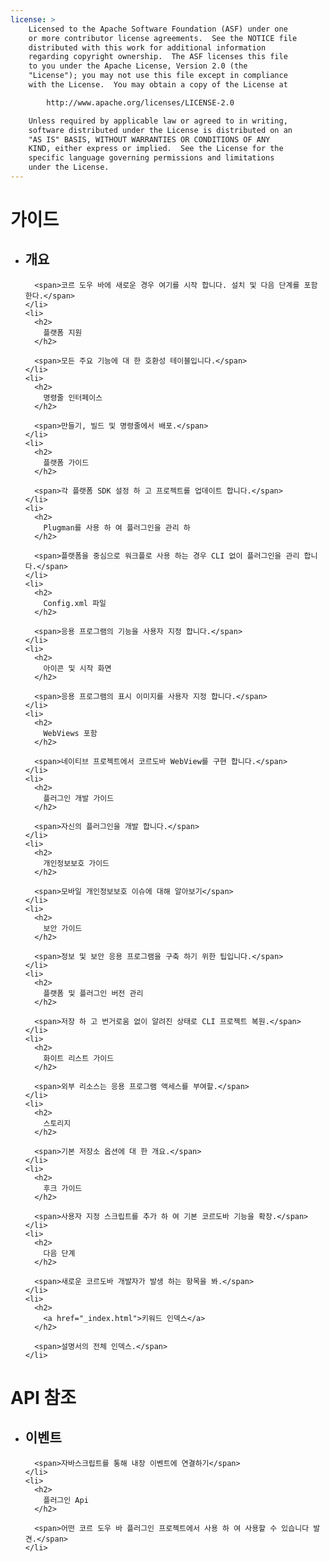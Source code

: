 ```yaml
---
license: >
    Licensed to the Apache Software Foundation (ASF) under one
    or more contributor license agreements.  See the NOTICE file
    distributed with this work for additional information
    regarding copyright ownership.  The ASF licenses this file
    to you under the Apache License, Version 2.0 (the
    "License"); you may not use this file except in compliance
    with the License.  You may obtain a copy of the License at

        http://www.apache.org/licenses/LICENSE-2.0

    Unless required by applicable law or agreed to in writing,
    software distributed under the License is distributed on an
    "AS IS" BASIS, WITHOUT WARRANTIES OR CONDITIONS OF ANY
    KIND, either express or implied.  See the License for the
    specific language governing permissions and limitations
    under the License.
---
```


<div id="home">
  <h1>
    가이드
  </h1>
  
  <ul>
    <li>
      <h2>
        개요
      </h2>
      
      <span>코르 도우 바에 새로운 경우 여기를 시작 합니다. 설치 및 다음 단계를 포함 한다.</span>
    </li>
    <li>
      <h2>
        플랫폼 지원
      </h2>
      
      <span>모든 주요 기능에 대 한 호환성 테이블입니다.</span>
    </li>
    <li>
      <h2>
        명령줄 인터페이스
      </h2>
      
      <span>만들기, 빌드 및 명령줄에서 배포.</span>
    </li>
    <li>
      <h2>
        플랫폼 가이드
      </h2>
      
      <span>각 플랫폼 SDK 설정 하 고 프로젝트를 업데이트 합니다.</span>
    </li>
    <li>
      <h2>
        Plugman를 사용 하 여 플러그인을 관리 하
      </h2>
      
      <span>플랫폼을 중심으로 워크플로 사용 하는 경우 CLI 없이 플러그인을 관리 합니다.</span>
    </li>
    <li>
      <h2>
        Config.xml 파일
      </h2>
      
      <span>응용 프로그램의 기능을 사용자 지정 합니다.</span>
    </li>
    <li>
      <h2>
        아이콘 및 시작 화면
      </h2>
      
      <span>응용 프로그램의 표시 이미지를 사용자 지정 합니다.</span>
    </li>
    <li>
      <h2>
        WebViews 포함
      </h2>
      
      <span>네이티브 프로젝트에서 코르도바 WebView를 구현 합니다.</span>
    </li>
    <li>
      <h2>
        플러그인 개발 가이드
      </h2>
      
      <span>자신의 플러그인을 개발 합니다.</span>
    </li>
    <li>
      <h2>
        개인정보보호 가이드
      </h2>
      
      <span>모바일 개인정보보호 이슈에 대해 알아보기</span>
    </li>
    <li>
      <h2>
        보안 가이드
      </h2>
      
      <span>정보 및 보안 응용 프로그램을 구축 하기 위한 팁입니다.</span>
    </li>
    <li>
      <h2>
        플랫폼 및 플러그인 버전 관리
      </h2>
      
      <span>저장 하 고 번거로움 없이 알려진 상태로 CLI 프로젝트 복원.</span>
    </li>
    <li>
      <h2>
        화이트 리스트 가이드
      </h2>
      
      <span>외부 리소스는 응용 프로그램 액세스를 부여할.</span>
    </li>
    <li>
      <h2>
        스토리지
      </h2>
      
      <span>기본 저장소 옵션에 대 한 개요.</span>
    </li>
    <li>
      <h2>
        후크 가이드
      </h2>
      
      <span>사용자 지정 스크립트를 추가 하 여 기본 코르도바 기능을 확장.</span>
    </li>
    <li>
      <h2>
        다음 단계
      </h2>
      
      <span>새로운 코르도바 개발자가 발생 하는 항목을 봐.</span>
    </li>
    <li>
      <h2>
        <a href="_index.html">키워드 인덱스</a>
      </h2>
      
      <span>설명서의 전체 인덱스.</span>
    </li>
  </ul>
  
  <h1>
    API 참조
  </h1>
  
  <ul>
    <li>
      <h2>
        이벤트
      </h2>
      
      <span>자바스크립트를 통해 내장 이벤트에 연결하기</span>
    </li>
    <li>
      <h2>
        플러그인 Api
      </h2>
      
      <span>어떤 코르 도우 바 플러그인 프로젝트에서 사용 하 여 사용할 수 있습니다 발견.</span>
    </li>
  </ul>
</div>
